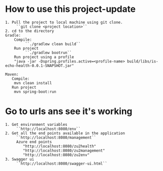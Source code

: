 # How to use this project-update
    1. Pull the project to local machine using git clone.
         ``git clone <project location>``
    2. cd to the directory
    Gradle:
        Compile:
             ``./gradlew clean build``
        Run project
             ``./gradlew bootrun``
        Run project using a profile
        "java -jar -Dspring.profiles.active=<profile-name> build/libs/is-echo-health-0.0.1-SNAPSHOT.jar"

    Maven:
       Compile:
        mvn clean install
       Run project
        mvn spring-boot:run
    
# Go to urls ans see it's working
    1. Get environment variables
         ``http://localhost:8080/env``
    2. Get all the end points available in the application
         ``http://localhost:8080/management``
         Azure end points
            "http://localhost:8080/zu2health"
            "http://localhost:8080/zu2management"
            "http://localhost:8080/zu2env"
    3. Swagger ui
         ``http://localhost:8080/swagger-ui.html``
